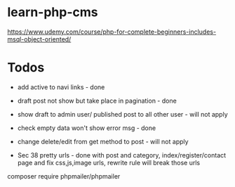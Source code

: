 # learn-php-cms

https://www.udemy.com/course/php-for-complete-beginners-includes-msql-object-oriented/

# Todos

- add active to navi links - done
- draft post not show but take place in pagination - done
- show draft to admin user/ published post to all other user - will not apply
- check empty data won't show error msg - done

- change delete/edit from get method to post - will not apply
- Sec 38 pretty urls - done with post and category, index/register/contact page and fix css,js,image urls, rewrite rule will break those urls

composer require phpmailer/phpmailer